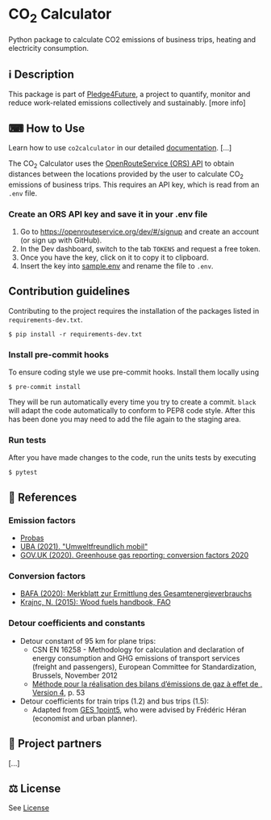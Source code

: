 # CO<sub>2</sub> Calculator

Python package to calculate CO2 emissions of business trips, heating and electricity consumption.

## ℹ️ Description

This package is part of [Pledge4Future](https://pledge4future.org/), a project to quantify, monitor and reduce work-related emissions collectively and sustainably. [more info]

## ⌨ How to Use

Learn how to use `co2calculator` in our detailed [documentation](https://github.com/pledge4future/co2calculator/blob/dev/docs/documentation.md). [...]

The CO<sub>2</sub> Calculator uses the [OpenRouteService (ORS) API](https://openrouteservice.org/dev/#/api-docs) to obtain distances between the locations provided by the user to calculate CO<sub>2</sub> emissions of business trips. This requires an API key, which is read from an `.env` file.

### Create an ORS API key and save it in your .env file

1) Go to https://openrouteservice.org/dev/#/signup and create an account (or sign up with GitHub).
2) In the Dev dashboard, switch to the tab `TOKENS` and request a free token.
3) Once you have the key, click on it to copy it to clipboard.
4) Insert the key into [sample.env](sample.env) and rename the file to `.env`.

## Contribution guidelines

Contributing to the project requires the installation of the packages listed in `requirements-dev.txt`.

```
$ pip install -r requirements-dev.txt
```

### Install pre-commit hooks

To ensure coding style we use pre-commit hooks. Install them locally using

```
$ pre-commit install
```

They will be run automatically every time you try to create a commit. `black` will adapt the code automatically to
conform to PEP8 code style. After this has been done you may need to add the file again to the staging area.

### Run tests

After you have made changes to the code, run the units tests by executing

```
$ pytest
```

## 📄 References

### Emission factors

- [Probas](https://www.probas.umweltbundesamt.de/php/index.php)
- [UBA (2021). "Umweltfreundlich mobil"](https://www.umweltbundesamt.de/en/publikationen/umweltfreundlich-mobil)
- [GOV.UK (2020). Greenhouse gas reporting: conversion factors 2020](https://www.gov.uk/government/publications/greenhouse-gas-reporting-conversion-factors-2020)

### Conversion factors

- [BAFA (2020): Merkblatt zur Ermittlung des Gesamtenergieverbrauchs](https://www.bafa.de/SharedDocs/Downloads/DE/Energie/ea_ermittlung_gesamtenergieverbrauch.html)
- [Krajnc, N. (2015): Wood fuels handbook, FAO](https://agris.fao.org/agris-search/search.do?recordID=XF2017001919)

### Detour coefficients and constants

- Detour constant of 95 km for plane trips:
    - CSN EN 16258 - Methodology for calculation and declaration of energy consumption and GHG emissions of transport services (freight and passengers), European Committee for Standardization, Brussels, November 2012
    - [Méthode pour la réalisation des bilans d’émissions de gaz à effet de , Version 4](https://www.ecologie.gouv.fr/sites/default/files/Guide%20m%C3%A9thodologique%20sp%C3%A9cifique%20pour%20les%20collectivit%C3%A9s%20pour%20la%20r%C3%A9alisation%20du%20bilan%20d%E2%80%99%C3%A9missions%20de%20GES.pdf), p. 53
- Detour coefficients for train trips (1.2) and bus trips (1.5):
    - Adapted from [GES 1point5](https://labos1point5.org/ges-1point5), who were advised by Frédéric Héran (economist and urban planner).

## 🤝 Project partners

[...]

## ⚖️ License

See [License](LICENSE)
